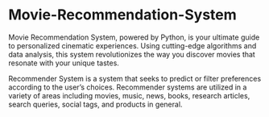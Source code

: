 # Movie-Recommendation-System
Movie Recommendation System, powered by Python, is your ultimate guide to personalized cinematic experiences. Using cutting-edge algorithms and data analysis, this system revolutionizes the way you discover movies that resonate with your unique tastes.

Recommender System is a system that seeks to predict or filter preferences according to the user’s choices. Recommender systems are utilized in a variety of areas including movies, music, news, books, research articles, search queries, social tags, and products in general. 
